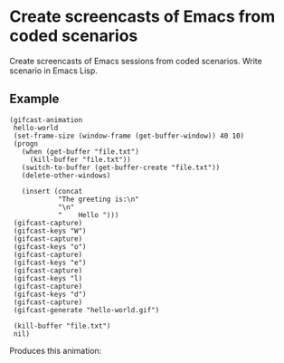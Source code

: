 Create screencasts of Emacs from coded scenarios
================================================

Create screencasts of Emacs sessions from coded scenarios.
Write scenario in Emacs Lisp.

Example
-------

```elisp
(gifcast-animation
 hello-world
 (set-frame-size (window-frame (get-buffer-window)) 40 10)
 (progn
   (when (get-buffer "file.txt")
     (kill-buffer "file.txt"))
   (switch-to-buffer (get-buffer-create "file.txt"))
   (delete-other-windows)

   (insert (concat
            "The greeting is:\n"
            "\n"
            "    Hello ")))
 (gifcast-capture)
 (gifcast-keys "W")
 (gifcast-capture)
 (gifcast-keys "o")
 (gifcast-capture)
 (gifcast-keys "e")
 (gifcast-capture)
 (gifcast-keys "l)
 (gifcast-capture)
 (gifcast-keys "d")
 (gifcast-capture)
 (gifcast-generate "hello-world.gif")

 (kill-buffer "file.txt")
 nil)
 ```

Produces this animation:
